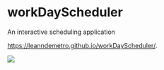 
# workDayScheduler
An interactive scheduling application

https://leanndemetro.github.io/workDayScheduler/.

<img src="https://i.imgur.com/FHSj4rN.jpg">